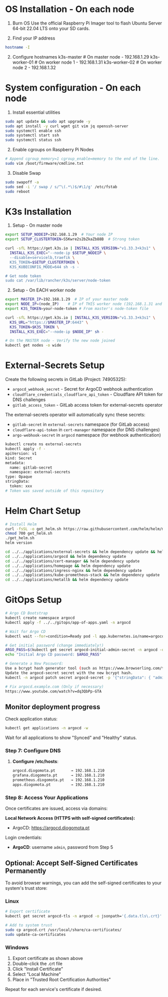 # OS Installation - On each node
1. Burn OS
Use the official Raspberry Pi Imager tool to flash Ubuntu Server 64-bit 22.04 LTS onto your SD cards.

2. Find your IP address

```bash
hostname -I
```

2. Configure hostnames
k3s-master        # On master node - 192.168.1.29
k3s-worker-01     # On worker node 1 - 192.168.1.31
k3s-worker-02     # On worker node 2 - 192.168.1.32

# System configuration - On each node

1. Install essential utilities

```bash
sudo apt update && sudo apt upgrade -y
sudo apt install -y curl wget git vim jq openssh-server
sudo systemctl enable ssh
sudo systemctl start ssh
sudo systemctl status ssh
```

2. Enable cgroups on Raspberry Pi Nodes

```bash
# Append cgroup_memory=1 cgroup_enable=memory to the end of the line. 
sudo vim /boot/firmware/cmdline.txt
```

3. Disable Swap 

```bash
sudo swapoff -a
sudo sed -i '/ swap / s/^\(.*\)$/#\1/g' /etc/fstab
sudo reboot
```

# K3s Installation

1. Setup - On master node

```bash
export SETUP_NODEIP=192.168.1.29  # Your node IP
export SETUP_CLUSTERTOKEN=S5Kwre2s2bZkaZb88B  # Strong token

curl -sfL https://get.k3s.io | INSTALL_K3S_VERSION="v1.33.3+k3s1" \
  INSTALL_K3S_EXEC="--node-ip $SETUP_NODEIP \
  --disable=servicelb,traefik \
  K3S_TOKEN=$SETUP_CLUSTERTOKEN \
  K3S_KUBECONFIG_MODE=644 sh -s -

# Get node token
sudo cat /var/lib/rancher/k3s/server/node-token
```

2. Setup - On EACH worker node

```bash
export MASTER_IP=192.168.1.29  # IP of your master node
export NODE_IP=(node_IP)    # IP of THIS worker node (192.168.1.31 and 192.168.1.32)
export K3S_TOKEN=your-node-token # From master's node-token file

curl -sfL https://get.k3s.io | INSTALL_K3S_VERSION="v1.33.3+k3s1" \
  K3S_URL="https://$MASTER_IP:6443" \
  K3S_TOKEN=$K3S_TOKEN \
  INSTALL_K3S_EXEC="--node-ip $NODE_IP" sh -

# On the MASTER node - Verify the new node joined
kubectl get nodes -o wide
```

# External-Secrets Setup

Create the following secrets in GitLab (Project: 74905325):

- `argocd_webhook_secret` - Secret for ArgoCD webhook authentication
- `cloudflare_credentials_cloudflare_api_token` - Cloudflare API token for DNS challenges
- `gitlab_access_token` - GitLab access token for external-secrets operator

The external-secrets operator will automatically sync these secrets:
- `gitlab-secret` in `external-secrets` namespace (for GitLab access)
- `cloudflare-api-token` in `cert-manager` namespace (for DNS challenges)
- `argo-webhook-secret` in `argocd` namespace (for webhook authentication)

```bash
kubectl create ns external-secrets
kubectl apply -f -
apiVersion: v1
kind: Secret
metadata:
  name: gitlab-secret
  namespace: external-secrets
type: Opaque
stringData:
  token: xxx
# Token was saved outside of this repository
```

# Helm Chart Setup

```bash
# Install Helm
curl -fsSL -o get_helm.sh https://raw.githubusercontent.com/helm/helm/main/scripts/get-helm-3
chmod 700 get_helm.sh
./get_helm.sh
helm version

cd ../../applications/external-secrets && helm dependency update && helm template external-secrets -n external-secrets . | kubectl apply -n external-secrets
cd ../../applications/argocd && helm dependency update
cd ../../applications/cert-manager && helm dependency update
cd ../../applications/homepage && helm dependency update
cd ../../applications/ingress-nginx && helm dependency update
cd ../../applications/kube-prometheus-stack && helm dependency update
cd ../../applications/metallb && helm dependency update
```

# GitOps Setup

```bash
# Argo CD Bootstrap
kubectl create namespace argocd
kubectl apply -f ../../gitops/app-of-apps.yaml -n argocd

# Wait for Argo CD
kubectl wait --for=condition=Ready pod -l app.kubernetes.io/name=argocd-server -n argocd --timeout=300s

# Get initial password (change immediately!)
ARGO_PASS=$(kubectl get secret argocd-initial-admin-secret -n argocd -o jsonpath="{.data.password}" | base64 -d)
echo "Initial Argo CD password: $ARGO_PASS"

# Generate a New Password:
Use a bcrypt hash generator tool (such as https://www.browserling.com/tools/bcrypt) to create a new bcrypt hash for the password.
Update the argocd-secret secret with the new bcrypt hash.
kubectl -n argocd patch secret argocd-secret -p '{"stringData": { "admin.password": "$2a$10$rgDBwhzr0ygDfH6scxkdddddx3cd612Cutw1Xu1X3a.kVrRq", "admin.passwordMtime": "'$(date +%FT%T%Z)'" }}'

# Fix argocd.example.com (Only if necessary)
https://www.youtube.com/watch?v=dq3QbPp-GTA
```

## Monitor deployment progress

Check application status:
```bash
kubectl get applications -n argocd -w
```

Wait for all applications to show "Synced" and "Healthy" status.

### Step 7: Configure DNS

1. **Configure /etc/hosts**:
     ```bash
     argocd.diogomota.pt       → 192.168.1.210
     grafana.diogomota.pt      → 192.168.1.210
     prometheus.diogomota.pt   → 192.168.1.210
     apps.diogomota.pt         → 192.168.1.210
     ```

### Step 8: Access Your Applications

Once certificates are issued, access via domains:

**Local Network Access (HTTPS with self-signed certificates):**
- ArgoCD: https://argocd.diogomota.pt


Login credentials:
- **ArgoCD**: username `admin`, password from Step 5

## Optional: Accept Self-Signed Certificates Permanently

To avoid browser warnings, you can add the self-signed certificates to your system's trust store:

### Linux
```bash
# Export certificate
kubectl get secret argocd-tls -n argocd -o jsonpath='{.data.tls\.crt}' | base64 -d > argocd.crt

# Add to system trust
sudo cp argocd.crt /usr/local/share/ca-certificates/
sudo update-ca-certificates
```

### Windows
1. Export certificate as shown above
2. Double-click the .crt file
3. Click "Install Certificate"
4. Select "Local Machine"
5. Place in "Trusted Root Certification Authorities"

Repeat for each service's certificate if desired.
